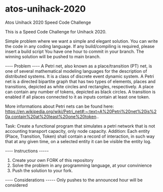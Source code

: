 # atos-unihack-2020
Atos Unihack 2020 Speed Code Challenge

This is a Speed Code Challenge for Unihack 2020.

Simple problem where we want a simple and elegant solution.
You can write the code in any coding language. 
If any build/compiling is required, please insert a build script
You have one hour to commit in your branch.
The winning solution will be pushed to main branch.

---- Problem ---- 
A Petri net, also known as a place/transition (PT) net, is one of several mathematical modeling languages for the description of distributed systems. It is a class of discrete event dynamic system. A Petri net is a directed bipartite graph that has two types of elements, places and transitions, depicted as white circles and rectangles, respectively. A place can contain any number of tokens, depicted as black circles. A transition is enabled if all places connected to it as inputs contain at least one token. 

More informations about Petri nets can be found here: https://en.wikipedia.org/wiki/Petri_net#:~:text=A%20Petri%20net%20is%20a,contain%20at%20least%20one%20token..

Task:
Create a functional program that simulates a petri network that is not accounting transport capacity, only node capacity.
Addition: Each entity (Place, Transition, Token) shall contain a record of interaction, in such way that at any given time, on a selected entity it can be visible the entity log.


---- Instructions -----
1. Create your own FORK of this repository
2. Solve the problem in any programming language, at your convinience
3. Push the solution to your fork.

---- Considerations -----
Only pushes to the announced hour will be considered
